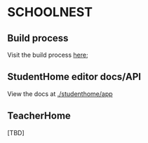 # SCHOOLNEST
## Build process
Visit the build process [here](./build.md);
## StudentHome editor docs/API
View the docs at [./studenthome/app](./app/\(app\)/studenthome/README.md)
## TeacherHome
[TBD]
